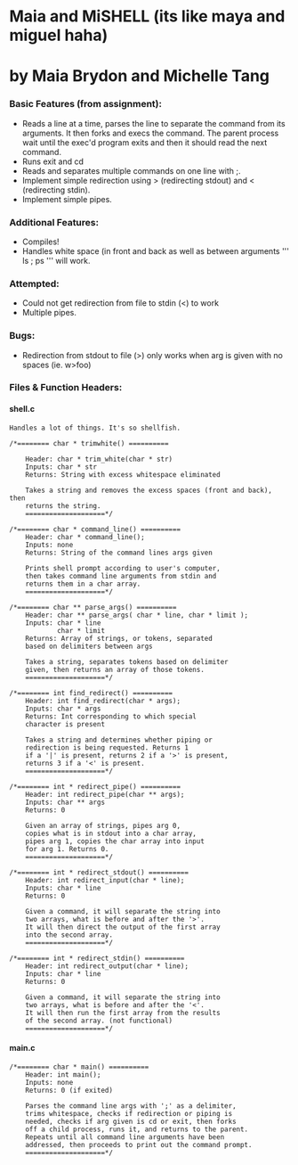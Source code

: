# Maia and MiSHELL (its like maya and miguel haha)
# by Maia Brydon and Michelle Tang 

### Basic Features (from assignment):
* Reads a line at a time, parses the line to separate the command from its arguments. It then forks and execs the command. The parent process wait until the exec'd program exits and then it should read the next command.
* Runs exit and cd 
* Reads and separates multiple commands on one line with ;. 
* Implement simple redirection using > (redirecting stdout) and < (redirecting stdin).
* Implement simple pipes. 

### Additional Features:
* Compiles!
* Handles white space (in front and back as well as between arguments '''       ls      ;      ps      ''' will work.

### Attempted:
* Could not get redirection from file to stdin (<) to work
* Multiple pipes. 

### Bugs:
* Redirection from stdout to file (>) only works when arg is given with no spaces (ie. w>foo)

### Files & Function Headers:

#### shell.c
	Handles a lot of things. It's so shellfish. 
	
	/*======== char * trimwhite() ==========
	
        Header: char * trim_white(char * str)
        Inputs: char * str
        Returns: String with excess whitespace eliminated

        Takes a string and removes the excess spaces (front and back), then
        returns the string.
        ====================*/
	
	/*======== char * command_line() ==========
        Header: char * command_line();
        Inputs: none
        Returns: String of the command lines args given

        Prints shell prompt according to user's computer,
        then takes command line arguments from stdin and
        returns them in a char array.
        ====================*/
	
	/*======== char ** parse_args() ==========
        Header: char ** parse_args( char * line, char * limit );
        Inputs: char * line
                char * limit
        Returns: Array of strings, or tokens, separated
        based on delimiters between args

        Takes a string, separates tokens based on delimiter
        given, then returns an array of those tokens.
        ====================*/
	
	/*======== int find_redirect() ==========
        Header: int find_redirect(char * args);
        Inputs: char * args
        Returns: Int corresponding to which special
        character is present

        Takes a string and determines whether piping or
        redirection is being requested. Returns 1
        if a '|' is present, returns 2 if a '>' is present,
        returns 3 if a '<' is present.
        ====================*/
	
	/*======== int * redirect_pipe() ==========
        Header: int redirect_pipe(char ** args);
        Inputs: char ** args
        Returns: 0

        Given an array of strings, pipes arg 0,
        copies what is in stdout into a char array,
        pipes arg 1, copies the char array into input
        for arg 1. Returns 0.
        ====================*/
	
	/*======== int * redirect_stdout() ==========
        Header: int redirect_input(char * line);
        Inputs: char * line
        Returns: 0

        Given a command, it will separate the string into
        two arrays, what is before and after the '>'. 
        It will then direct the output of the first array
        into the second array.
        ====================*/
	
	/*======== int * redirect_stdin() ==========
        Header: int redirect_output(char * line);
        Inputs: char * line
        Returns: 0

        Given a command, it will separate the string into
        two arrays, what is before and after the '<'. 
        It will then run the first array from the results 
        of the second array. (not functional)
        ====================*/
	
#### main.c

	/*======== char * main() ==========
        Header: int main();
        Inputs: none
        Returns: 0 (if exited)

        Parses the command line args with ';' as a delimiter,
        trims whitespace, checks if redirection or piping is
        needed, checks if arg given is cd or exit, then forks
        off a child process, runs it, and returns to the parent.
        Repeats until all command line arguments have been
        addressed, then proceeds to print out the command prompt.
        ====================*/
